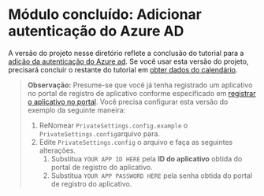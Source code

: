 # <a name="completed-module-add-azure-ad-authentication"></a>Módulo concluído: Adicionar autenticação do Azure AD

A versão do projeto nesse diretório reflete a conclusão do tutorial para a [adição da autenticação do Azure ad](https://docs.microsoft.com/graph/training/aspnet-tutorial?tutorial-step=3). Se você usar esta versão do projeto, precisará concluir o restante do tutorial em [obter dados do calendário](https://docs.microsoft.com/graph/training/aspnet-tutorial?tutorial-step=4).

> **Observação:** Presume-se que você já tenha registrado um aplicativo no portal de registro de aplicativo conforme especificado em [registrar o aplicativo no portal](https://docs.microsoft.com/graph/training/aspnet-tutorial?tutorial-step=2). Você precisa configurar esta versão do exemplo da seguinte maneira:
>
> 1. ReNomear `PrivateSettings.config.example` o `PrivateSettings.config`arquivo para.
> 1. Edite `PrivateSettings.config` o arquivo e faça as seguintes alterações.
>     1. Substitua `YOUR APP ID HERE` pela **ID do aplicativo** obtida do portal de registro do aplicativo.
>     1. Substitua `YOUR APP PASSWORD HERE` pela senha obtida do portal de registro do aplicativo.